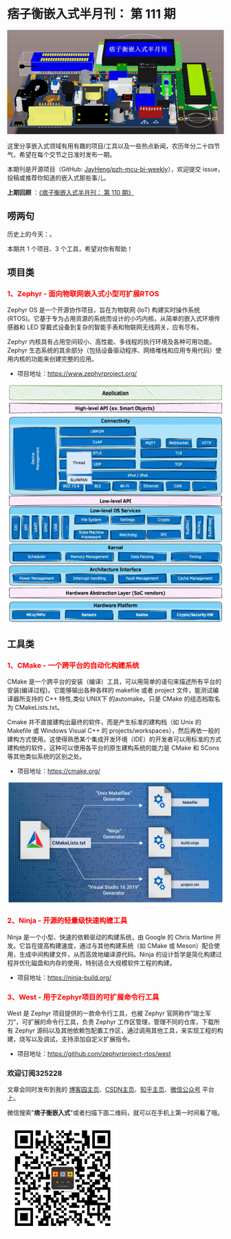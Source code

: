 # 痞子衡嵌入式半月刊： 第 111 期

![](https://raw.githubusercontent.com/JayHeng/pzh-mcu-bi-weekly/master/pics/pzh_mcu_bi_weekly.PNG)

这里分享嵌入式领域有用有趣的项目/工具以及一些热点新闻，农历年分二十四节气，希望在每个交节之日准时发布一期。

本期刊是开源项目（GitHub: [JayHeng/pzh-mcu-bi-weekly](https://github.com/JayHeng/pzh-mcu-bi-weekly)），欢迎提交 issue，投稿或推荐你知道的嵌入式那些事儿。

**上期回顾** ：[《痞子衡嵌入式半月刊： 第 110 期》](https://www.cnblogs.com/henjay724/p/18524019)

## 唠两句

历史上的今天：。

本期共 1 个项目、3 个工具，希望对你有帮助！

## 项目类

### <font color="red">1、Zephyr - 面向物联网嵌入式小型可扩展RTOS</font>

Zephyr OS 是一个开源协作项目，旨在为物联网 (IoT) 构建实时操作系统 (RTOS)。它基于专为占用资源的系统而设计的小巧内核，从简单的嵌入式环境传感器和 LED 穿戴式设备到复杂的智能手表和物联网无线网关，应有尽有。

Zephyr 内核具有占用空间较小、高性能、多线程的执行环境及各种可用功能。Zephyr 生态系统的其余部分（包括设备驱动程序、网络堆栈和应用专用代码）使用内核的功能来创建完整的应用。

 * 项目地址：https://www.zephyrproject.org/

![](https://raw.githubusercontent.com/JayHeng/pzh-mcu-bi-weekly/master/pics/issue-111/Zephyr.PNG)

## 工具类

### <font color="red">1、CMake - 一个跨平台的自动化构建系统</font>

CMake 是一个跨平台的安装（编译）工具，可以用简单的语句来描述所有平台的安装(编译过程)。它能够输出各种各样的 makefile 或者 project 文件，能测试编译器所支持的 C++ 特性,类似 UNIX下 的automake。只是 CMake 的组态档取名为 CMakeLists.txt。

Cmake 并不直接建构出最终的软件，而是产生标准的建构档（如 Unix 的 Makefile 或 Windows Visual C++ 的 projects/workspaces），然后再依一般的建构方式使用。这使得熟悉某个集成开发环境（IDE）的开发者可以用标准的方式建构他的软件，这种可以使用各平台的原生建构系统的能力是 CMake 和 SCons 等其他类似系统的区别之处。

 * 项目地址：https://cmake.org/

![](https://raw.githubusercontent.com/JayHeng/pzh-mcu-bi-weekly/master/pics/issue-111/CMake.PNG)

### <font color="red">2、Ninja - 开源的轻量级快速构建工具</font>

Ninja 是一个小型、快速的依赖驱动的构建系统，由 Google 的 Chris Martine 开发‌。它旨在提高构建速度，通过与其他构建系统（如 CMake 或 Meson）配合使用，生成中间构建文件，从而高效地编译源代码。Ninja 的设计哲学是简化构建过程并优化磁盘和内存的使用，特别适合大规模软件工程的构建‌。

 * 项目地址：https://ninja-build.org/

 ### <font color="red">3、West - 用于Zephyr项目的可扩展命令行工具</font>

West 是 Zephyr 项目提供的一款命令行工具，也被 Zephyr 官网称作”瑞士军刀“，可扩展的命令行工具，负责 Zephyr 工作区管理，管理不同的仓库，下载所有 Zephyr 源码以及其他依赖包配置工作区，通过调用其他工具，来实现工程的构建，烧写以及调试，支持添加自定义扩展指令。

 * 项目地址：https://github.com/zephyrproject-rtos/west

### 欢迎订阅325228

文章会同时发布到我的 [博客园主页](https://www.cnblogs.com/henjay724/)、[CSDN主页](https://blog.csdn.net/henjay724)、[知乎主页](https://www.zhihu.com/people/henjay724)、[微信公众号](http://weixin.sogou.com/weixin?type=1&query=痞子衡嵌入式) 平台上。

微信搜索"__痞子衡嵌入式__"或者扫描下面二维码，就可以在手机上第一时间看了哦。

![](https://raw.githubusercontent.com/JayHeng/pzhmcu-picture/master/wechat/pzhMcu_qrcode_258x258.jpg)

